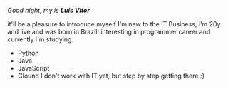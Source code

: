 *Good night, my is **Luís Vitor***

it'll be a pleasure to introduce myself
I'm new to the IT Business, i'm 20y and live and was born in Brazil!
interesting in programmer career and currently i'm studying:
- Python
- Java
- JavaScript
- Clound
I don't work with IT yet, but step by step getting there :}
